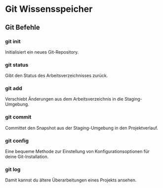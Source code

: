 # Git Wissensspeicher

## Git Befehle

### git init

Initialisiert ein neues Git-Repository.

### git status

Gibt den Status des Arbeitsverzeichnisses zurück.

### git add

Verschiebt Änderungen aus dem Arbeitsverzeichnis in die Staging-Umgebung.

### git commit

Committet den Snapshot aus der Staging-Umgebung in den Projektverlauf.

### git config

Eine bequeme Methode zur Einstellung von Konfigurationsoptionen für deine Git-Installation.

### git log

Damit kannst du ältere Überarbeitungen eines Projekts ansehen.
